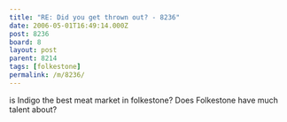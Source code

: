 ```yaml
---
title: "RE: Did you get thrown out? - 8236"
date: 2006-05-01T16:49:14.000Z
post: 8236
board: 8
layout: post
parent: 8214
tags: [folkestone]
permalink: /m/8236/
---
```

is Indigo the best meat market in folkestone? Does Folkestone have much talent about?
